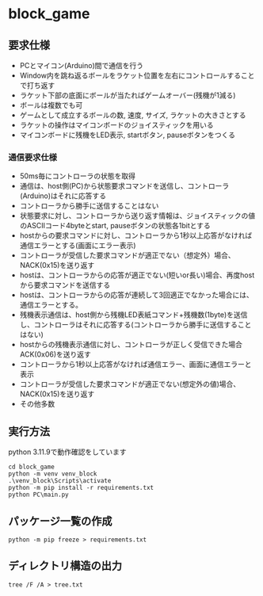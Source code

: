 # block_game
## 要求仕様
- PCとマイコン(Arduino)間で通信を行う
- Window内を跳ね返るボールをラケット位置を左右にコントロールすることで打ち返す
- ラケット下部の底面にボールが当たればゲームオーバー(残機が1減る)
- ボールは複数でも可
- ゲームとして成立するボールの数, 速度, サイズ, ラケットの大きさとする
- ラケットの操作はマイコンボードのジョイスティックを用いる
- マイコンボードに残機をLED表示, startボタン, pauseボタンをつくる
### 通信要求仕様
- 50ms毎にコントローラの状態を取得
- 通信は、host側(PC)から状態要求コマンドを送信し、コントローラ(Arduino)はそれに応答する
- コントローラから勝手に送信することはない
- 状態要求に対し、コントローラから送り返す情報は、ジョイスティックの値のASCIIコード4byteとstart, pauseボタンの状態各1bitとする
- hostからの要求コマンドに対し、コントローラから1秒以上応答がなければ通信エラーとする(画面にエラー表示)
- コントローラが受信した要求コマンドが適正でない（想定外）場合、NACK(0x15)を送り返す
- hostは、コントローラからの応答が適正でない(短いor長い)場合、再度hostから要求コマンドを送信する
- hostは、コントローラからの応答が連続して3回適正でなかった場合には、通信エラーとする。
- 残機表示通信は、host側から残機LED表紙コマンド+残機数(1byte)を送信し、コントローラはそれに応答する(コントローラから勝手に送信することはない)
- hostからの残機表示通信に対し、コントローラが正しく受信できた場合ACK(0x06)を送り返す
- コントローラから1秒以上応答がなければ通信エラー、画面に通信エラーと表示
- コントローラが受信した要求コマンドが適正でない(想定外の値)場合、NACK(0x15)を送り返す
- その他多数

## 実行方法
python 3.11.9で動作確認をしています
```
cd block_game
python -m venv venv_block
.\venv_block\Scripts\activate
python -m pip install -r requirements.txt
python PC\main.py
```

## パッケージ一覧の作成
```
python -m pip freeze > requirements.txt
```
## ディレクトリ構造の出力
```
tree /F /A > tree.txt
```